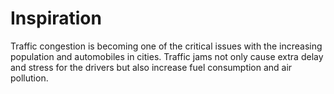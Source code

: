 # Inspiration
Traffic congestion is becoming one of the critical issues with the increasing population and automobiles in cities. Traffic jams not only cause extra delay and stress for the drivers but also increase fuel consumption and air pollution.
